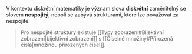 V kontextu diskrétní matematiky je význam slova **diskrétní** zaměnitelný se slovem **nespojitý**, neboli se zabývá strukturami, které lze považovat za nespojité.

> Pro nespojité struktury existuje [[Typy zobrazení#Bijektivní zobrazení|bijektivní zobrazení]] s [[Číselné množiny#Přirozená čísla|množinou přirozených čísel]].